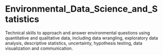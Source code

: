 # Environmental_Data_Science_and_Statistics
Technical skills to approach and answer environmental questions using quantitative and qualitative data, including data wrangling, exploratory data analysis, descriptive statistics, uncertainty, hypothesis testing, data visualization and communication.

